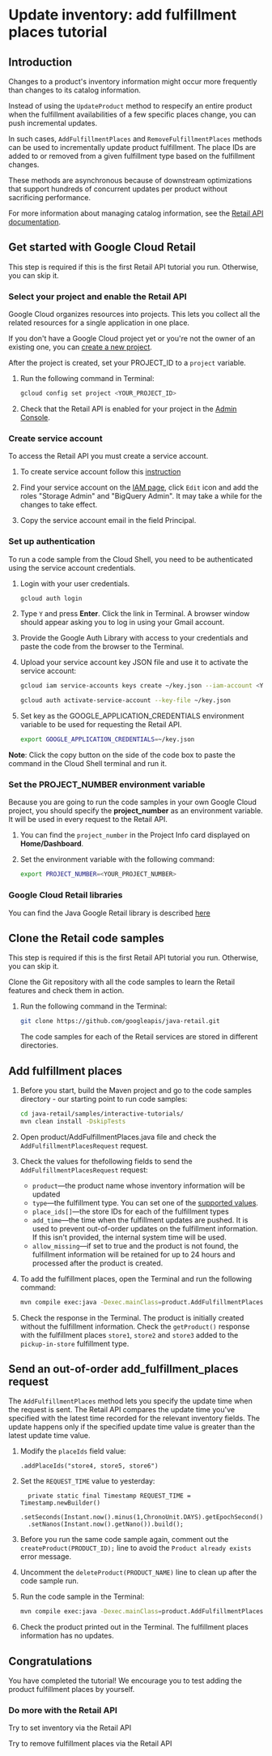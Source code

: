 <walkthrough-metadata>
  <meta name="title" content="Update inventory: add fulfillment places tutorial" />
  <meta name="description" content="Learn how to update inventory information by adding fulfillment places" />
  <meta name="component_id" content="593554" />
  <meta name="unlisted" content="true" />
  <meta name="keywords" content="retail, update inventory, add fulfillment places" />
</walkthrough-metadata>

# Update inventory: add fulfillment places tutorial

## Introduction

Changes to a product's inventory information might occur more frequently than changes to its catalog information.

Instead of using the `UpdateProduct` method to respecify an entire product when the fulfillment availabilities of a few specific places change, you can push incremental updates.

In such cases, `AddFulfillmentPlaces` and `RemoveFulfillmentPlaces` methods can be used to incrementally update product fulfillment. The place IDs are added to or removed from a given fulfillment type based on the fulfillment changes.

These methods are asynchronous because of downstream optimizations that support hundreds of concurrent updates per product without sacrificing performance.

For more information about managing catalog information, see the [Retail API documentation](https://cloud.google.com/retail/docs/inventory-updates#inventory-update-methods).

<walkthrough-tutorial-duration duration="5"></walkthrough-tutorial-duration>

## Get started with Google Cloud Retail

This step is required if this is the first Retail API tutorial you run.
Otherwise, you can skip it.

### Select your project and enable the Retail API

Google Cloud organizes resources into projects. This lets you
collect all the related resources for a single application in one place.

If you don't have a Google Cloud project yet or you're not the owner of an existing one, you can
[create a new project](https://console.cloud.google.com/projectcreate).

After the project is created, set your PROJECT_ID to a ```project``` variable.
1. Run the following command in Terminal:
    ```bash
    gcloud config set project <YOUR_PROJECT_ID>
    ```

1. Check that the Retail API is enabled for your project in the [Admin Console](https://console.cloud.google.com/ai/retail/).

### Create service account

To access the Retail API you must create a service account. 

1. To create service account follow this [instruction](https://cloud.google.com/retail/docs/setting-up#service-account)

1. Find your service account on the [IAM page](https://console.cloud.google.com/iam-admin/iam),
   click `Edit` icon and add the roles "Storage Admin" and "BigQuery Admin". It may take a while for the changes to take effect.

1. Copy the service account email in the field Principal.

### Set up authentication

To run a code sample from the Cloud Shell, you need to be authenticated using the service account credentials. 

1.  Login with your user credentials.

    ```bash
    gcloud auth login
    ```

1.  Type `Y` and press **Enter**. Click the link in Terminal. A browser window
    should appear asking you to log in using your Gmail account.

1.  Provide the Google Auth Library with access to your credentials and paste
    the code from the browser to the Terminal.

1.  Upload your service account key JSON file and use it to activate the service
    account:

    ```bash
    gcloud iam service-accounts keys create ~/key.json --iam-account <YOUR_SERVICE_ACCOUNT_EMAIL>
    ```

    ```bash
    gcloud auth activate-service-account --key-file ~/key.json
    ```

1.  Set key as the GOOGLE_APPLICATION_CREDENTIALS environment variable to be
    used for requesting the Retail API.

    ```bash
    export GOOGLE_APPLICATION_CREDENTIALS=~/key.json
    ```

**Note**: Click the copy button on the side of the code box to paste the command in the Cloud Shell terminal and run it.

### Set the PROJECT_NUMBER environment variable

Because you are going to run the code samples in your own Google Cloud project, you should specify the **project_number** as an environment variable. It will be used in every request to the Retail API.

1. You can find the ```project_number``` in the Project Info card displayed on **Home/Dashboard**.

1. Set the environment variable with the following command:
    ```bash
    export PROJECT_NUMBER=<YOUR_PROJECT_NUMBER>
    ```

### Google Cloud Retail libraries

You can find the Java Google Retail library is described [here](https://googleapis.dev/java/google-cloud-retail/latest/index.html)

## Clone the Retail code samples

This step is required if this is the first Retail API tutorial you run.
Otherwise, you can skip it.

Clone the Git repository with all the code samples to learn the Retail features and check them in action.

1. Run the following command in the Terminal:
    ```bash
    git clone https://github.com/googleapis/java-retail.git
    ```

    The code samples for each of the Retail services are stored in different directories.

## Add fulfillment places

1. Before you start, build the Maven project and go to the code samples directory - our starting point to run code samples:
   ```bash
   cd java-retail/samples/interactive-tutorials/ 
   mvn clean install -DskipTests

   ```
1. Open <walkthrough-editor-select-regex filePath="cloudshell_open/java-retail/samples/interactive-tutorials/src/main/java/product/AddFulfillmentPlaces.java" regex="Add fulfillment request">product/AddFulfillmentPlaces.java</walkthrough-editor-select-regex> file and check the `AddFulfillmentPlacesRequest` request.

1. Check the values for thefollowing fields to send the `AddFulfillmentPlacesRequest` request:
     - `product`—the product name whose inventory information will be updated
     - `type`—the fulfillment type. You can set one of the [supported values](https://cloud.google.com/retail/docs/reference/rpc/google.cloud.retail.v2#addfulfillmentplacesrequest).
     - `place_ids[]`—the store IDs for each of the fulfillment types
     - `add_time`—the time when the fulfillment updates are pushed. It is used to prevent out-of-order updates on the fulfillment information. If this isn't provided, the internal system time will be used.
     - `allow_missing`—if set to true and the product is not found, the fulfillment information will be retained for up to 24 hours and processed after the product is created.

1. To add the fulfillment places, open the Terminal and run the following command:
    ```bash
    mvn compile exec:java -Dexec.mainClass=product.AddFulfillmentPlaces
    ```

1. Check the response in the Terminal. The product is initially created without the fulfillment information. Check the `getProduct()` response with the fulfillment places `store1`, `store2` and `store3` added to the `pickup-in-store` fulfillment type.

## Send an out-of-order add_fulfillment_places request

The `AddFulfillmentPlaces` method lets you specify the update time when the request is sent.
The Retail API compares the update time you've specified with the latest time recorded for the relevant inventory fields. The update happens only if the specified update time value is greater than the latest update time value.

1. Modify the <walkthrough-editor-select-regex filePath="cloudshell_open/java-retail/samples/interactive-tutorials/src/main/java/product/AddFulfillmentPlaces.java" regex=".addPlaceIds\(">`placeIds`</walkthrough-editor-select-regex> field value:
    ```
    .addPlaceIds("store4, store5, store6")
    ```

1. Set the <walkthrough-editor-select-regex filePath="cloudshell_open/java-retail/samples/interactive-tutorials/src/main/java/product/AddFulfillmentPlaces.java" regex="REQUEST_TIME =">`REQUEST_TIME`</walkthrough-editor-select-regex> value to yesterday:
    ```
      private static final Timestamp REQUEST_TIME = Timestamp.newBuilder()
      .setSeconds(Instant.now().minus(1,ChronoUnit.DAYS).getEpochSecond())
      .setNanos(Instant.now().getNano()).build();
    ```

1. Before you run the same code sample again, comment out the <walkthrough-editor-select-regex filePath="cloudshell_open/java-retail/samples/interactive-tutorials/src/main/java/product/AddFulfillmentPlaces.java" regex=" createProduct\(PRODUCT_ID\)">` createProduct(PRODUCT_ID);`</walkthrough-editor-select-regex> line to avoid the `Product already exists` error message.

1. Uncomment the <walkthrough-editor-select-regex filePath="cloudshell_open/java-retail/samples/interactive-tutorials/src/main/java/product/AddFulfillmentPlaces.java" regex="deleteProduct\(PRODUCT_NAME\)">`deleteProduct(PRODUCT_NAME)`</walkthrough-editor-select-regex> line to clean up after the code sample run.

1. Run the code sample in the Terminal:
    ```bash
    mvn compile exec:java -Dexec.mainClass=product.AddFulfillmentPlaces
    ```

1. Check the product printed out in the Terminal.  The fulfillment places information has no updates.

## Congratulations

<walkthrough-conclusion-trophy></walkthrough-conclusion-trophy>

You have completed the tutorial! We encourage you to test adding the product fulfillment places by yourself.

<walkthrough-inline-feedback></walkthrough-inline-feedback>

### Do more with the Retail API

<walkthrough-tutorial-card id="retail_api_v2_set_invenory_java" icon="LOGO_JAVA" title="Set inventory tutorial" keepPrevious=true>
Try to set inventory via the Retail API</walkthrough-tutorial-card>

<walkthrough-tutorial-card id="retail_api_v2_remove_fulfillment_places_java" icon="LOGO_JAVA" title="Removee fulfillment tutorial" keepPrevious=true>Try to remove fulfillment places via the Retail API</walkthrough-tutorial-card>

